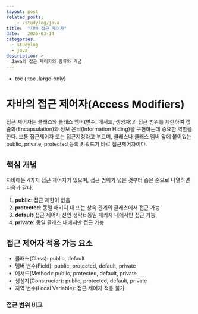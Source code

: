 ```yaml
---
layout: post
related_posts:
    - /studylog/java
title:  "자바 접근 제어자"
date:   2025-03-14
categories:
  - studylog
  - java
description: >
  Java의 접근 제어자의 종류와 개념
---
```

* toc
{:toc .large-only}

# 자바의 접근 제어자(Access Modifiers)
접근 제어자는 클래스와 클래스 멤버(변수, 메서드, 생성자)의 접근 범위를 제한하여 캡슐화(Encapsulation)와 정보 은닉(Information Hiding)을 구현하는데 중요한 역할을 한다. 보통 접근제어자 또는 접근지정라고 부르며, 클래스나 클래스 멤버 앞에 붙어있는 public, private, protected 등의 키워드가 바로 접근제어자이다. 

## 핵심 개념
자바에는 4가지 접근 제어자가 있으며, 접근 범위가 넓은 것부터 좁은 순으로 나열하면 다음과 같다.
1. **public**: 접근 제한이 없음
2. **protected**: 동일 패키지 내 또는 상속 관계의 클래스에서 접근 가능
3. **default**(접근 제어자 선언 생략): 동일 패키지 내에서만 접근 가능
4. **private**: 동일 클래스 내에서만 접근 가능

## 접근 제어자 적용 가능 요소
* 클래스(Class): public, default
* 멤버 변수(Field): public, protected, default, private
* 메서드(Method): public, protected, default, private
* 생성자(Constructor): public, protected, default, private
* 지역 변수(Local Variable): 접근 제어자 적용 불가

### 접근 범위 비교

